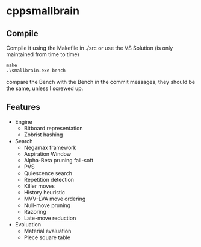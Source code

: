 # cppsmallbrain

## Compile

Compile it using the Makefile in ./src or use the VS Solution (is only maintained from time to time)<br>
```
make
.\smallbrain.exe bench
```
compare the Bench with the Bench in the commit messages, they should be <br>
the same, unless I screwed up.

## Features
* Engine
  * Bitboard representation
  * Zobrist hashing
* Search
  * Negamax framework
  * Aspiration Window
  * Alpha-Beta pruning fail-soft
  * PVS
  * Quiescence search
  * Repetition detection
  * Killer moves
  * History heuristic
  * MVV-LVA move ordering
  * Null-move pruning
  * Razoring
  * Late-move reduction
* Evaluation
  * Material evaluation
  * Piece square table

